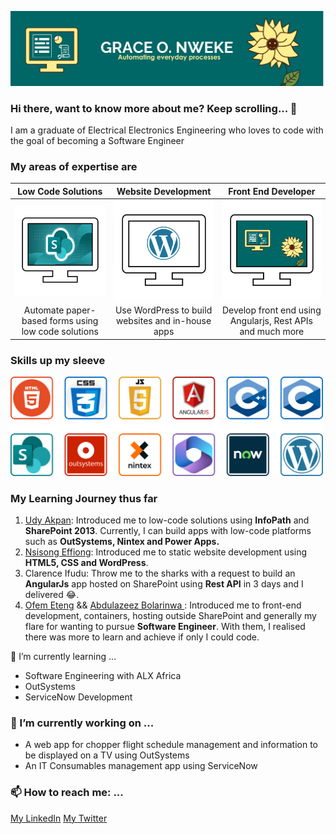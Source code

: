 ![Cover image](https://github.com/lagra-iku/lagra-iku/blob/main/Readme%20Cover%20Page.png)

### Hi there, want to know more about me? Keep scrolling... 👋
I am a graduate of Electrical Electronics Engineering who loves to code with the goal of becoming a Software Engineer

### My areas of expertise are
| Low Code Solutions | Website Development | Front End Developer |
| :---: | :---: | :---: |
|<img src="low code.png" alt="section image" width="200"/> |<img src="WORDPRESS1.png" alt="section image" width="200"/> |<img src="Frontend1.png" alt="section image" width="200"/>|
|Automate paper-based forms using low code solutions | Use WordPress to build websites and in-house apps | Develop front end using Angularjs, Rest APIs and much more |

### Skills up my sleeve
<img src="mySkills.png" alt="My skills in image" width="500"/> 

### My Learning Journey thus far
1. <a href="https://www.linkedin.com/in/hanson-udy-akpan-4b47909/">Udy Akpan</a>: Introduced me to low-code solutions using **InfoPath** and **SharePoint 2013**. Currently, I can build apps with low-code platforms such as **OutSystems, Nintex and Power Apps.**
2. <a href="https://www.linkedin.com/in/nsisongeffiong/">Nsisong Effiong</a>: Introduced me to static website development using **HTML5, CSS and WordPress**.
3. Clarence Ifudu: Throw me to the sharks with a request to build an **AngularJs** app hosted on SharePoint using **Rest API** in 3 days and I delivered 😂.
4. <a href="https://hevodata.com/learn/author/ofem-eteng/">Ofem Eteng</a> && <a href="https://www.linkedin.com/in/abdulazeezbolarinwa/">Abdulazeez Bolarinwa </a>: Introduced me to front-end development, containers, hosting outside SharePoint and generally my flare for wanting to pursue **Software Engineer**. With them, I realised there was more to learn and achieve if only I could code.

🌱 I’m currently learning ...
- Software Engineering with ALX Africa
- OutSystems
- ServiceNow Development

### 🔭 I’m currently working on ...
- A web app for chopper flight schedule management and information to be displayed on a TV using OutSystems
- An IT Consumables management app using ServiceNow

### 📫 How to reach me: ...
<a href="http://www.linkedin.com/in/grace-ikujuni">My LinkedIn</a>   <a href="https://twitter.com/Lagra_Iku">My Twitter</a>

<!--
**lagra-iku/lagra-iku** is a ✨ _special_ ✨ repository because its `README.md` (this file) appears on your GitHub profile.

🌱 I’m currently learning software Engineering with ALX Africa 
Here are some ideas to get you started:

- 🔭 I’m currently working on ...
- 🌱 I’m currently learning ...
- 👯 I’m looking to collaborate on ...
- 🤔 I’m looking for help with ...
- 💬 Ask me about ...
- 📫 How to reach me: ...
- 😄 Pronouns: ...
- ⚡ Fun fact: ...
-->
